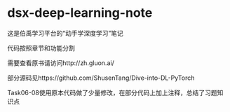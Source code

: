 # dsx-deep-learning-note

这是伯禹学习平台的“动手学深度学习”笔记

代码按照章节和功能分割

需要查看原书请访问http://zh.gluon.ai/

部分源码见https://github.com/ShusenTang/Dive-into-DL-PyTorch

Task06-08使用原本代码做了少量修改，在部分代码上加上注释，总结了习题知识点
